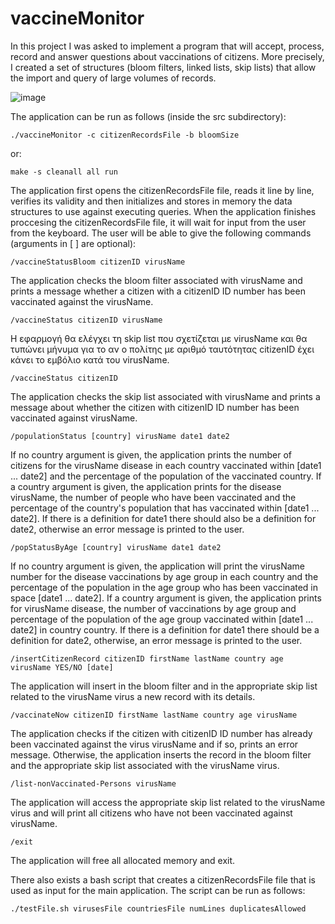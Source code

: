 # vaccineMonitor
In this project I was asked to implement a program that will accept, process, record and answer questions about vaccinations of citizens. More precisely, I created a set of structures (bloom filters, linked lists, skip lists) that allow the import and query of large volumes of records.

![image](https://user-images.githubusercontent.com/75081526/119457769-b6f70580-bd44-11eb-827e-5fa4bdb93572.png)

The application can be run as follows (inside the src subdirectory):
  
    ./vaccineMonitor -c citizenRecordsFile -b bloomSize

or:
  
    make -s cleanall all run
  
The application first opens the citizenRecordsFile file, reads it line by line, verifies its validity and then initializes and stores in memory the data structures to use against executing queries. When the application finishes proccesing the citizenRecordsFile file, it will wait for input from
the user from the keyboard. The user will be able to give the following commands (arguments in [ ] are optional):


    /vaccineStatusBloom citizenID virusName

The application checks the bloom filter associated with virusName and prints a message whether
a citizen with a citizenID ID number has been vaccinated against the virusName.
  
  
    /vaccineStatus citizenID virusName

H εφαρμογή θα ελέγχει τη skip list που σχετίζεται με virusName και θα τυπώνει μήνυμα για το αν ο πολίτης
με αριθμό ταυτότητας citizenID έχει κάνει το εμβόλιο κατά του virusName.


    /vaccineStatus citizenID

The application checks the skip list associated with virusName and prints a message about whether the citizen
with citizenID ID number has been vaccinated against virusName.


    /populationStatus [country] virusName date1 date2

If no country argument is given, the application prints the number of citizens for the virusName disease
in each country vaccinated within [date1 ... date2] and the percentage of the population of the vaccinated country. 
If a country argument is given, the application prints for the disease virusName, the number of people who have 
been vaccinated and the percentage of the country's population that has vaccinated within [date1 ... date2]. 
If there is a definition for date1 there should also be a definition for date2, 
otherwise an error message is printed to the user.


    /popStatusByAge [country] virusName date1 date2

If no country argument is given, the application will print the virusName number for the disease
vaccinations by age group in each country and the percentage of the population in the age group
who has been vaccinated in space [date1 ... date2]. 
If a country argument is given, the application prints for virusName disease, the number of vaccinations 
by age group and percentage of the population of the age group vaccinated within [date1 ... date2] in
country country. 
If there is a definition for date1 there should be a definition for date2, otherwise,
an error message is printed to the user.


    /insertCitizenRecord citizenID firstName lastName country age virusName YES/NO [date]

The application will insert in the bloom filter and in the appropriate skip list related to the virusName virus
a new record with its details. 


    /vaccinateNow citizenID firstName lastName country age virusName

The application checks if the citizen with citizenID ID number has already been vaccinated against the virus
virusName and if so, prints an error message.
Otherwise, the application inserts the record in the bloom filter and the appropriate skip list associated with
the virusName virus.
  
  
    /list-nonVaccinated-Persons virusName

The application will access the appropriate skip list related to the virusName virus and will print
all citizens who have not been vaccinated against virusName. 


    /exit

The application will free all allocated memory and exit.
  
  
  
There also exists a bash script that creates a citizenRecordsFile file that is used as input for the main application.
The script can be run as follows:

    ./testFile.sh virusesFile countriesFile numLines duplicatesAllowed 
